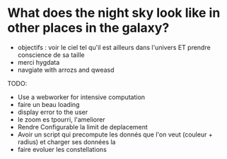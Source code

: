 What does the night sky look like in other places in the galaxy?
===

 * objectifs : voir le ciel tel qu'il est ailleurs dans l'univers ET prendre conscience de sa taille
 * merci hygdata
 * navgiate with arrozs and qweasd
 


TODO:

 * Use a webworker for intensive computation 
 * faire un beau loading
 * display error to the user
 * le zoom es tpourri, l'ameliorer
 * Rendre Configurable la limit de deplacement 
 * Avoir un script qui precompute les donnés que l'on veut (couleur + radius) et charger ses données la
 * faire evoluer les constellations